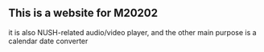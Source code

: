 ## This is a website for M20202 
it is also NUSH-related audio/video player, and the other main purpose is a calendar date converter